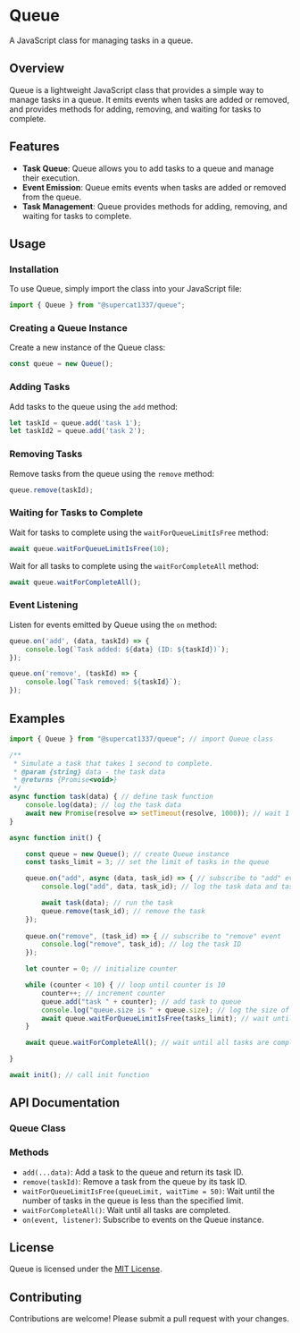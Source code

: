 

**Queue**
================

A JavaScript class for managing tasks in a queue.

**Overview**
------------

Queue is a lightweight JavaScript class that provides a simple way to manage tasks in a queue. It emits events when tasks are added or removed, and provides methods for adding, removing, and waiting for tasks to complete.

**Features**
------------

*   **Task Queue**: Queue allows you to add tasks to a queue and manage their execution.
*   **Event Emission**: Queue emits events when tasks are added or removed from the queue.
*   **Task Management**: Queue provides methods for adding, removing, and waiting for tasks to complete.

**Usage**
-----

### Installation

To use Queue, simply import the class into your JavaScript file:
```javascript
import { Queue } from "@supercat1337/queue";
```
### Creating a Queue Instance

Create a new instance of the Queue class:
```javascript
const queue = new Queue();
```
### Adding Tasks

Add tasks to the queue using the `add` method:
```javascript
let taskId = queue.add('task 1');
let taskId2 = queue.add('task 2');
```
### Removing Tasks

Remove tasks from the queue using the `remove` method:
```javascript
queue.remove(taskId);
```
### Waiting for Tasks to Complete

Wait for tasks to complete using the `waitForQueueLimitIsFree` method:
```javascript
await queue.waitForQueueLimitIsFree(10);
```

Wait for all tasks to complete using the `waitForCompleteAll` method:
```javascript
await queue.waitForCompleteAll();
```

### Event Listening

Listen for events emitted by Queue using the `on` method:
```javascript
queue.on('add', (data, taskId) => {
    console.log(`Task added: ${data} (ID: ${taskId})`);
});

queue.on('remove', (taskId) => {
    console.log(`Task removed: ${taskId}`);
});
```

**Examples**
------------
```javascript
import { Queue } from "@supercat1337/queue"; // import Queue class

/**
 * Simulate a task that takes 1 second to complete.
 * @param {string} data - the task data
 * @returns {Promise<void>}
 */
async function task(data) { // define task function
    console.log(data); // log the task data
    await new Promise(resolve => setTimeout(resolve, 1000)); // wait 1 second
}

async function init() { 

    const queue = new Queue(); // create Queue instance
    const tasks_limit = 3; // set the limit of tasks in the queue

    queue.on("add", async (data, task_id) => { // subscribe to "add" event
        console.log("add", data, task_id); // log the task data and task ID

        await task(data); // run the task
        queue.remove(task_id); // remove the task
    });
    
    queue.on("remove", (task_id) => { // subscribe to "remove" event
        console.log("remove", task_id); // log the task ID
    });

    let counter = 0; // initialize counter

    while (counter < 10) { // loop until counter is 10
        counter++; // increment counter
        queue.add("task " + counter); // add task to queue
        console.log("queue.size is " + queue.size); // log the size of the queue
        await queue.waitForQueueLimitIsFree(tasks_limit); // wait until the number of tasks in the queue is less than tasks_limit
    }

    await queue.waitForCompleteAll(); // wait until all tasks are completed

}

await init(); // call init function
```

**API Documentation**
--------------------

### Queue Class

### Methods

*   `add(...data)`: Add a task to the queue and return its task ID.
*   `remove(taskId)`: Remove a task from the queue by its task ID.
*   `waitForQueueLimitIsFree(queueLimit, waitTime = 50)`: Wait until the number of tasks in the queue is less than the specified limit.
*   `waitForCompleteAll()`: Wait until all tasks are completed.
*   `on(event, listener)`: Subscribe to events on the Queue instance.

**License**
-------

Queue is licensed under the [MIT License](https://opensource.org/licenses/MIT).

**Contributing**
------------

Contributions are welcome! Please submit a pull request with your changes.